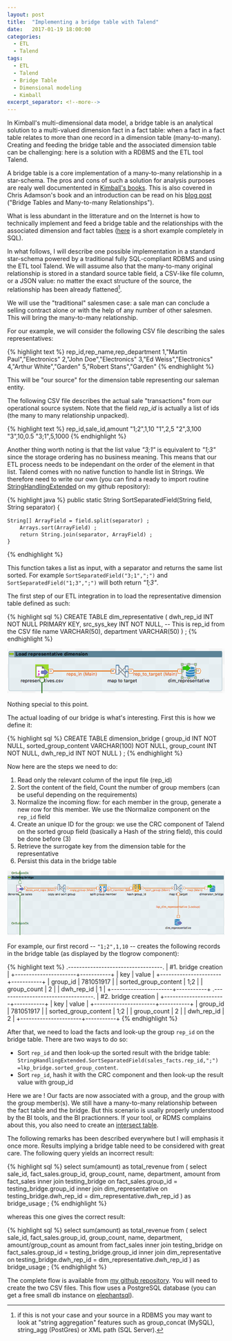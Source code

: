 ```yaml
---
layout: post
title:  "Implementing a bridge table with Talend"
date:   2017-01-19 18:00:00
categories: 
  - ETL
  - Talend
tags:
  - ETL
  - Talend
  - Bridge Table
  - Dimensional modeling
  - Kimball
excerpt_separator: <!--more-->
---
```


In Kimball's multi-dimensional data model, a bridge table is an analytical solution to a multi-valued dimension fact in a fact table: when a fact in a fact table relates to more than one record in a dimension table (many-to-many). Creating and feeding the bridge table and the associated dimension table can be challenging: here is a solution with a RDBMS and the ETL tool Talend.

<!--more-->

A bridge table is a core implementation of a many-to-many relationship in a star-schema. The pros and cons of such a solution
for analysis purposes are realy well documentented in [Kimball's books](http://www.kimballgroup.com/data-warehouse-business-intelligence-resources/books/). This is also covered in Chris Adamson's book and an introduction 
can be read on his [blog post](http://blog.chrisadamson.com/2011/04/bridge-tables-and-many-to-many.html) ("Bridge Tables and Many-to-many Relationships").

What is less abundant in the litterature and on the Internet is how to technically implement and feed a bridge table and the relationships
with the associated dimension and fact tables ([here](http://www.kimballgroup.com/2012/02/design-tip-142-building-bridges/) is a short example completely in SQL).

In what follows, I will describe one possible implementation in a standard star-schema powered by a traditional fully SQL-compliant RDBMS and using the ETL tool Talend. We will assume also that the many-to-many original relationship is stored in a standard source table field, a CSV-like file column, or a JSON value: no matter the exact structure of the source, the relationship has been already flattened[^1].

We will use the "traditional" salesmen case: a sale man can conclude a selling contract alone or with the help of any number of other salesmen. This will bring the many-to-many relationship.

For our example, we will consider the following CSV file describing the sales representatives:

{% highlight text %}
rep_id,rep_name,rep_department
1,"Martin Paul","Electronics"
2,"John Doe","Electronics"
3,"Ed Weiss","Electronics"
4,"Arthur White","Garden"
5,"Robert Stans","Garden"
{% endhighlight %}

This will be "our source" for the dimension table representing our saleman entity.

The following CSV file describes the actual sale "transactions" from our operational source system. Note that the field _rep_id_
is actually a list of ids (the many to many relationship unpacked).

{% highlight text %}
rep_id,sale_id,amount
"1;2",1,10
"1",2,5
"2",3,100
"3",10,0.5
"3;1",5,1000
{% endhighlight %}

Another thing worth noting is that the list value _"3;1"_ is equivalent to _"1;3"_ since the storage ordering has no business meaning. This means that our ETL process needs to be independant on the order of the element in that list. Talend comes with no native function to handle list in Strings. We therefore need to write our own (you can find a ready to import routine [StringHandlingExtended](https://github.com/ebrard/talend-routine/blob/master/StringHandlingExtended.java) on my github repository):

{% highlight java %}
    public static String SortSeparatedField(String field, String separator) {
    	  
  	String[] ArrayField = field.split(separator) ;
      	Arrays.sort(ArrayField) ;
      	return String.join(separator, ArrayField) ; 
    }
{% endhighlight %}

This function takes a list as input, with a separator and returns the same list sorted. For example `SortSeparatedField("3;1",";")` and `SortSeparatedField("1;3",";")` will both return _"1;3"_.

The first step of our ETL integration in to load the representative dimension table defined as such:

{% highlight sql %}
CREATE TABLE dim_representative (
	dwh_rep_id INT NOT NULL PRIMARY KEY,
	src_sys_key INT NOT NULL, -- This is rep_id from the CSV file
	name VARCHAR(50),
	department VARCHAR(50)
) ;
{% endhighlight %}

![Jobs with linear dependencies](/images/bridge-table/load_dim.png)

Nothing special to this point.

The actual loading of our bridge is what's interesting. First this is how we define it:

{% highlight sql %}
CREATE TABLE dimension_bridge (
	group_id INT NOT NULL,
	sorted_group_content VARCHAR(100) NOT NULL,
	group_count INT NOT NULL,
	dwh_rep_id INT NOT NULL
) ;
{% endhighlight %}

Now here are the steps we need to do:

1. Read only the relevant column of the input file (rep_id)
2. Sort the content of the field, Count the number of group members (can be useful depending on the requirements)
3. Normalize the incoming flow: for each member in the group, generate a new row for this member. We use the tNormalize component on the `rep_id` field
4. Create an unique ID for the group: we use the CRC component of Talend on the sorted group field (basically a Hash of the string field), this could be done before (3)
5. Retrieve the surrogate key from the dimension table for the representative
6. Persist this data in the bridge table

![Jobs with linear dependencies](/images/bridge-table/load_bridge.png)

For example, our first record -- `"1;2",1,10` -- creates the following records in the bridge table (as displayed by the tlogrow component):

{% highlight text %}
.----------------------------------.
|       #1. bridge creation        |
+----------------------+-----------+
| key                  | value     |
+----------------------+-----------+
| group_id             | 781051917 |
| sorted_group_content | 1;2       |
| group_count          | 2         |
| dwh_rep_id           | 1         |
+----------------------+-----------+
.----------------------------------.
|       #2. bridge creation        |
+----------------------+-----------+
| key                  | value     |
+----------------------+-----------+
| group_id             | 781051917 |
| sorted_group_content | 1;2       |
| group_count          | 2         |
| dwh_rep_id           | 2         |
+----------------------+-----------+
{% endhighlight %}

After that, we need to load the facts and look-up the group `rep_id` on the bridge table. There are two ways to do so:

- Sort `rep_id` and then look-up the sorted result with the bridge table: `StringHandlingExtended.SortSeparatedField(sales_facts.rep_id,";")
=lkp_bridge.sorted_group_content`. 
- Sort `rep_id`, hash it with the CRC component and then look-up the result value with group_id

Here we are ! Our facts are now associated with a group, and the group with the group member(s). We still have a many-to-many relationship between the fact table and the bridge. But this scenario is usally properly understood by the BI tools, and the BI practionners. If your tool, or RDMS complains about this, you also need to create an [intersect table](http://blog.chrisadamson.com/2011/04/bridge-tables-and-many-to-many.html).

The following remarks has been described everywhere but I will emphasis it once more. Results implying a bridge table need to be considered with great care. The following query yields an incorrect result:

{% highlight sql %}
select
 sum(amount) as total_revenue
from (
select
  sale_id,
  fact_sales.group_id,
  group_count,
  name,
  department,
  amount
from fact_sales 
inner join testing_bridge 
	on fact_sales.group_id = testing_bridge.group_id
inner join dim_representative 
	on testing_bridge.dwh_rep_id = dim_representative.dwh_rep_id 
) as bridge_usage ;
{% endhighlight %}

whereas this one gives the correct result:

{% highlight sql %}
select
 sum(amount) as total_revenue
from (
select
  sale_id,
  fact_sales.group_id,
  group_count,
  name,
  department,
  amount/group_count as amount
from fact_sales 
inner join testing_bridge 
	on fact_sales.group_id = testing_bridge.group_id
inner join dim_representative 
	on testing_bridge.dwh_rep_id = dim_representative.dwh_rep_id 
) as bridge_usage ;
{% endhighlight %}

The complete flow is available from [my github repository](https://github.com/ebrard/talend-examples/tree/master/bridge). You will need to create the two CSV files. This flow uses a PostgreSQL database (you can get a free small db instance on [elephantsql](https://www.elephantsql.com/)).

[^1]: if this is not your case and your source in a RDBMS you may want to look at "string aggregation" features such as group_concat (MySQL), string_agg (PostGres) or XML path (SQL Server).
